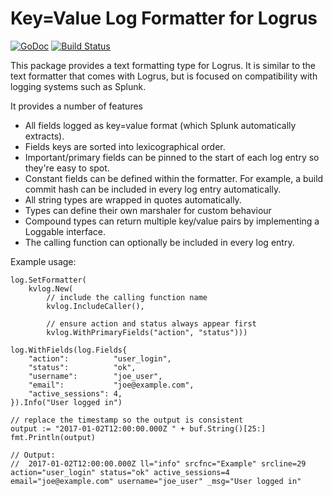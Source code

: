 # Key=Value Log Formatter for Logrus

[![GoDoc](https://godoc.org/github.com/gwatts/kvlog?status.svg)](https://godoc.org/github.com/gwatts/kvlog)
[![Build Status](https://travis-ci.org/gwatts/kvlog.svg?branch=master)](https://travis-ci.org/gwatts/kvlog)

This package provides a text formatting type for Logrus.  It is similar to the
text formatter that comes with Logrus, but is focused on compatibility with
logging systems such as Splunk.

It provides a number of features

* All fields logged as key=value format (which Splunk automatically extracts).
* Fields keys are sorted into lexicographical order.
* Important/primary fields can be pinned to the start of each log entry
so they're easy to spot.
* Constant fields can be defined within the formatter.  For example, a build
commit hash can be included in every log entry automatically.
* All string types are wrapped in quotes automatically.
* Types can define their own marshaler for custom behaviour
* Compound types can return multiple key/value pairs by implementing a
Loggable interface.
* The calling function can optionally be included in every log entry.


Example usage:

```golang
log.SetFormatter(
    kvlog.New(
        // include the calling function name
        kvlog.IncludeCaller(), 

        // ensure action and status always appear first
        kvlog.WithPrimaryFields("action", "status")))

log.WithFields(log.Fields{
    "action":          "user_login",
    "status":          "ok",
    "username":        "joe_user",
    "email":           "joe@example.com",
    "active_sessions": 4,
}).Info("User logged in")

// replace the timestamp so the output is consistent
output := "2017-01-02T12:00:00.000Z " + buf.String()[25:]
fmt.Println(output)

// Output:
//  2017-01-02T12:00:00.000Z ll="info" srcfnc="Example" srcline=29 action="user_login" status="ok" active_sessions=4 email="joe@example.com" username="joe_user" _msg="User logged in"
```
